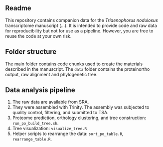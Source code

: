 
## Readme

This repository contains companion data for the *Triaenophorus nodulosus* transcriptome manuscript (...). It is intended to provide code and raw data for reproducibility but not for use as a pipeline. However, you are free to reuse the code at your own risk. 

## Folder structure

The main folder contains code chunks used to create the materials described in the manuscript.
The `data` folder contains the proteinortho output, raw alignment and phylogenetic tree. 

## Data analysis pipeline
1. The raw data are available from SRA.
2. They were assembled with Trinity. The assembly  was subjected to quality control, filtering, and submitted to TSA. 
3. Proteome prediction, orthology clustering, and tree construction: `run_po_build_tree.sh`.
4. Tree visualization: `visualize_tree.R`
5. Helper scripts to rearrange the data: `sort_po_table.R`, `rearrange_table.R`.

